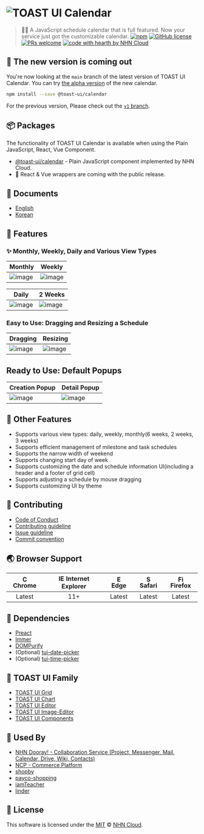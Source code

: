 # ![TOAST UI Calendar](https://user-images.githubusercontent.com/26706716/39230183-7f8ff186-48a0-11e8-8d9c-9699d2d0e471.png)

> 🍞📅 A JavaScript schedule calendar that is full featured. Now your service just got the customizable calendar.
[![npm](https://img.shields.io/npm/v/@toast-ui/calendar.svg)](https://www.npmjs.com/package/@toast-ui/calendar)
[![GitHub license](https://img.shields.io/github/license/nhn/tui.calendar.svg)](https://github.com/nhn/tui.calendar/blob/main/LICENSE)
[![PRs welcome](https://img.shields.io/badge/PRs-welcome-ff69b4.svg)](https://github.com/nhn/tui.project-name/labels/help%20wanted)
[![code with hearth by NHN Cloud](https://img.shields.io/badge/%3C%2F%3E%20with%20%E2%99%A5%20by-NHN_Cloud-ff1414.svg)](https://github.com/nhn)

## 🚧 The new version is coming out

You're now looking at the `main` branch of the latest version of TOAST UI Calendar. You can try [the alpha version](https://github.com/nhn/tui.calendar/releases/tag/v2.0.0-alpha.4) of the new calendar.

```sh
npm install --save @toast-ui/calendar
```

For the previous version, Please check out the [`v1` branch](https://github.com/nhn/tui.calendar/tree/v1).

## 📦 Packages

The functionality of TOAST UI Calendar is available when using the Plain JavaScript, React, Vue Component.

- [@toast-ui/calendar](https://github.com/nhn/tui.calendar/tree/main/apps/calendar) - Plain JavaScript component implemented by NHN Cloud.
- 🚧 React & Vue wrappers are coming with the public release.

## 📙 Documents

- [English](./docs/README.md)
- [Korean](./docs/ko/README.md)

## 📅 Features

### ✨ Monthly, Weekly, Daily and Various View Types

| Monthly | Weekly |
| --- | --- |
| ![image](https://user-images.githubusercontent.com/26706716/39230396-4d79a592-48a1-11e8-9849-08e80f1bedf6.png) | ![image](https://user-images.githubusercontent.com/26706716/39230459-83beac38-48a1-11e8-8cd4-11b97817f1f8.png) |

| Daily | 2 Weeks |
| --- | --- |
| ![image](https://user-images.githubusercontent.com/26706716/39230685-60a2a1d6-48a2-11e8-9d46-ce5693277a64.png) | ![image](https://user-images.githubusercontent.com/26706716/39230638-281d5266-48a2-11e8-84d8-ab289f372051.png) |

### Easy to Use: Dragging and Resizing a Schedule

| Dragging | Resizing |
| --- | --- |
| ![image](https://user-images.githubusercontent.com/26706716/39230930-591031f8-48a3-11e8-8f62-e12e6c19920c.gif) | ![image](https://user-images.githubusercontent.com/26706716/39231671-c926d0da-48a5-11e8-959d-35fd32f2c522.gif) |

## Ready to Use: Default Popups

| Creation Popup | Detail Popup |
| --- | --- |
| ![image](https://user-images.githubusercontent.com/26706716/39230798-d151a9ae-48a2-11e8-842d-b19b40432f48.png) | ![image](https://user-images.githubusercontent.com/26706716/39230820-e73fa11c-48a2-11e8-9348-8e3d81979a78.png) |

## 🎨 Other Features

- Supports various view types: daily, weekly, monthly(6 weeks, 2 weeks, 3 weeks)
- Supports efficient management of milestone and task schedules
- Supports the narrow width of weekend
- Supports changing start day of week
- Supports customizing the date and schedule information UI(including a header and a footer of grid cell)
- Supports adjusting a schedule by mouse dragging
- Supports customizing UI by theme

## 💬 Contributing

- [Code of Conduct](https://github.com/nhn/tui.calendar/blob/main/CODE_OF_CONDUCT.md)
- [Contributing guideline](https://github.com/nhn/tui.calendar/blob/main/CONTRIBUTING.md)
- [Issue guideline](https://github.com/nhn/tui.calendar/blob/main/docs/ISSUE_TEMPLATE.md)
- [Commit convention](https://github.com/nhn/tui.calendar/blob/main/docs/COMMIT_MESSAGE_CONVENTION.md)

## 🌏 Browser Support

| <img src="https://user-images.githubusercontent.com/1215767/34348387-a2e64588-ea4d-11e7-8267-a43365103afe.png" alt="Chrome" width="16px" height="16px" /> Chrome | <img src="https://user-images.githubusercontent.com/1215767/34348590-250b3ca2-ea4f-11e7-9efb-da953359321f.png" alt="IE" width="16px" height="16px" /> Internet Explorer | <img src="https://user-images.githubusercontent.com/1215767/34348380-93e77ae8-ea4d-11e7-8696-9a989ddbbbf5.png" alt="Edge" width="16px" height="16px" /> Edge | <img src="https://user-images.githubusercontent.com/1215767/34348394-a981f892-ea4d-11e7-9156-d128d58386b9.png" alt="Safari" width="16px" height="16px" /> Safari | <img src="https://user-images.githubusercontent.com/1215767/34348383-9e7ed492-ea4d-11e7-910c-03b39d52f496.png" alt="Firefox" width="16px" height="16px" /> Firefox |
| :---------: | :---------: | :---------: | :---------: | :---------: |
| Latest | 11+ | Latest | Latest | Latest |

## 🔩 Dependencies

- [Preact](https://github.com/preactjs/preact)
- [Immer](https://github.com/immerjs/immer)
- [DOMPurify](https://github.com/cure53/DOMPurify)
- (Optional) [tui-date-picker](https://github.com/nhn/tui.date-picker)
- (Optional) [tui-time-picker](https://github.com/nhn/tui.time-picker)

## 🍞 TOAST UI Family

- [TOAST UI Grid](https://github.com/nhn/tui.grid)
- [TOAST UI Chart](https://github.com/nhn/tui.chart)
- [TOAST UI Editor](https://github.com/nhn/tui.editor)
- [TOAST UI Image-Editor](https://github.com/nhn/tui.image-editor)
- [TOAST UI Components](https://github.com/nhn?q=tui)

## 🚀 Used By

- [NHN Dooray! - Collaboration Service (Project, Messenger, Mail, Calendar, Drive, Wiki, Contacts)](https://dooray.com)
- [NCP - Commerce Platform](https://www.e-ncp.com/)
- [shopby](https://www.godo.co.kr/shopby/main.gd)
- [payco-shopping](https://shopping.payco.com/)
- [iamTeacher](https://teacher.iamservice.net)
- [linder](https://www.linder.kr)

## 📜 License

This software is licensed under the [MIT](https://github.com/nhn/tui.calendar/blob/main/LICENSE) © [NHN Cloud](https://github.com/nhn).
